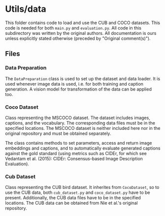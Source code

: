 # Utils/data

This folder contains code to load and use the CUB and COCO datasets. This code is needed for both `main.py` 
and `evaluation.py`. All code in this subdirectory was written by the original authors. All documentation is 
ours unless explicitly stated otherwise (preceded by "Original comment(s)").

## Files

### Data Preparation

The `DataPreparation` class is used to set up the dataset and data loader. It is used whenever image data is used,
i.e. for both training and caption generation. A vision model for transformation of the data can be applied too.

### Coco Dataset

Class representing the MSCOCO dataset. The dataset includes images, captions, and the vocabulary. The 
corresponding data files must be in the specified locations. The MSCOCO dataset is neither included here nor
in the original repository and must be obtained separately.

The class contains methods to set parameters, access and return image embeddings and captions, and to 
automatically evaluate generated captions against the gold standard (using metrics such as CIDEr, for which see
Vedantam et al. (2015): CIDEr: Consensus-based Image Description Evaluation).

### Cub Dataset

Class representing the CUB bird dataset. It inherites from `CocoDataset`, so to use the CUB data, both 
`cub_dataset.py` and `coco_dataset.py` have to be present. Additionally, the CUB data files have to be in the
specified locations. The CUB data can be obtained from Nie et al.'s original repository.

